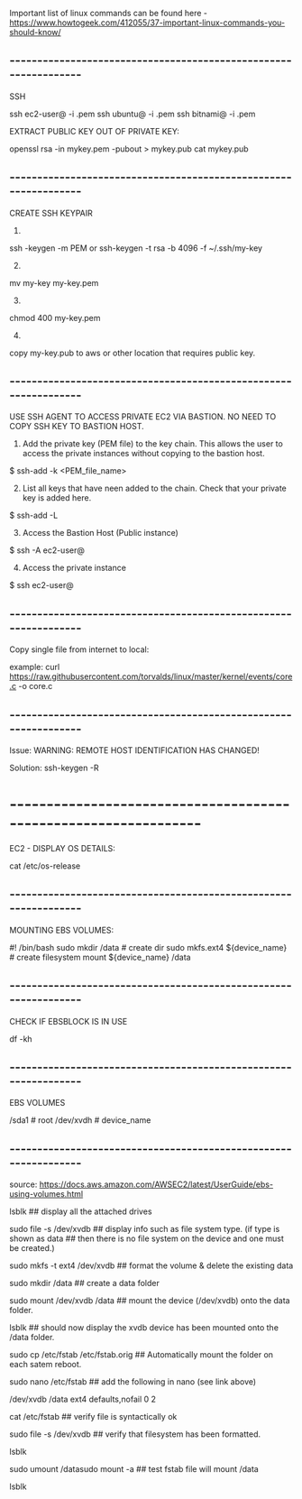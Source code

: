 Important list of linux commands can be found here - https://www.howtogeek.com/412055/37-important-linux-commands-you-should-know/
## ----------------------------------------------------------------



SSH

ssh ec2-user@<host> -i <privatekkey>.pem
ssh ubuntu@<host> -i <privatekkey>.pem
ssh bitnami@<host> -i <privatekkey>.pem



EXTRACT PUBLIC KEY OUT OF PRIVATE KEY:

openssl rsa -in mykey.pem -pubout > mykey.pub
cat mykey.pub

## ----------------------------------------------------------------

CREATE SSH KEYPAIR

1.
ssh -keygen -m PEM
or
ssh-keygen -t rsa -b 4096 -f ~/.ssh/my-key

2.
mv my-key my-key.pem

3.
chmod 400 my-key.pem

4.
copy my-key.pub to aws or other location that requires public key.

## ----------------------------------------------------------------
USE SSH AGENT TO ACCESS PRIVATE EC2 VIA BASTION.  NO NEED TO COPY SSH KEY TO BASTION HOST.

1. Add the private key (PEM file) to the key chain. This allows the user to access the private instances without copying to the bastion host.

$ ssh-add -k <PEM_file_name>

2. List all keys that have neen added to the chain.  Check that your private key is added here.  

$ ssh-add -L

3. Access the Bastion Host (Public instance)

$ ssh -A ec2-user@<bastion-host-elastic-ip>


4. Access the private instance

$ ssh ec2-user@<private-instance-ip>

## ----------------------------------------------------------------
Copy single file from internet to local:


example:
curl https://raw.githubusercontent.com/torvalds/linux/master/kernel/events/core.c -o core.c

## ----------------------------------------------------------------

Issue:
WARNING: REMOTE HOST IDENTIFICATION HAS CHANGED!

Solution:
ssh-keygen -R <IP or HOST-ID>


# ----------------------------------------------------------------
EC2 - DISPLAY OS DETAILS:

cat /etc/os-release

## ----------------------------------------------------------------

MOUNTING EBS VOLUMES:

#! /bin/bash
sudo mkdir /data                        # create dir
sudo mkfs.ext4 ${device_name}           # create filesystem
mount ${device_name} /data

## ----------------------------------------------------------------

CHECK IF EBSBLOCK IS IN USE

df -kh

<shows filesystem info>

## ----------------------------------------------------------------

EBS VOLUMES

/sda1               # root
/dev/xvdh           # device_name

## ----------------------------------------------------------------
source: https://docs.aws.amazon.com/AWSEC2/latest/UserGuide/ebs-using-volumes.html

lsblk                           ## display all the attached drives

sudo file -s /dev/xvdb          ## display info such as file system type. (if type is shown as data
                                ## then there is no file system on the device and one must be created.)

sudo mkfs -t ext4 /dev/xvdb     ## format the volume & delete the existing data

sudo mkdir /data                ## create a data folder

sudo mount /dev/xvdb /data      ## mount the device (/dev/xvdb) onto the data folder.

lsblk                           ## should now display the xvdb device has been mounted onto the /data folder.

sudo cp /etc/fstab /etc/fstab.orig ## Automatically mount the folder on each satem reboot.

sudo nano /etc/fstab            ## add the following in nano (see link above)

/dev/xvdb   /data   ext4 defaults,nofail 0 2 

cat /etc/fstab                  ## verify file is syntactically ok

sudo file -s /dev/xvdb          ## verify that filesystem has been formatted.

lsblk

sudo umount /datasudo mount -a  ## test fstab file will mount /data

lsblk




